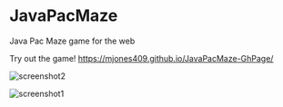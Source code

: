 # JavaPacMaze
 Java Pac Maze game for the web

 Try out the game!
 https://mjones409.github.io/JavaPacMaze-GhPage/

 
![screenshot2](https://github.com/user-attachments/assets/f7c3ac14-1170-4a25-952e-efa98b0503db)

![screenshot1](https://github.com/user-attachments/assets/84fcf66d-d655-469a-8c18-eff87e0f30de)
